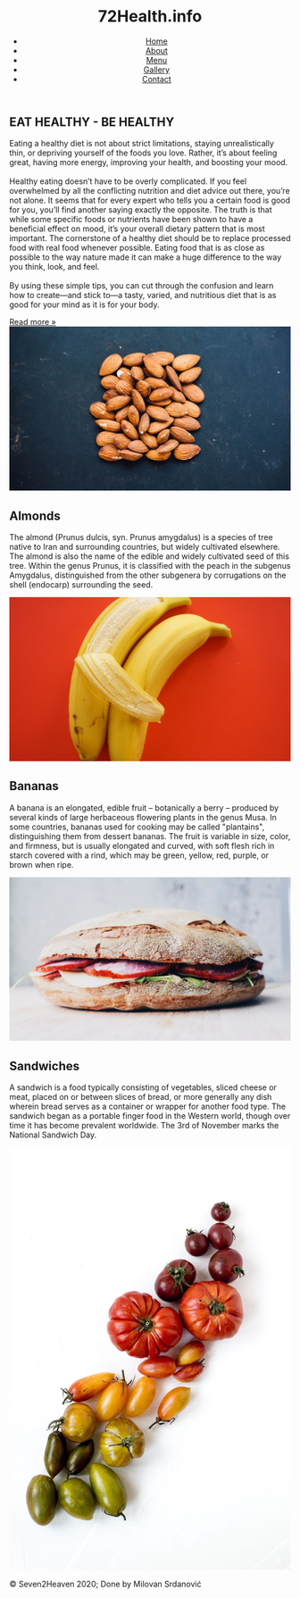 <!DOCTYPE html>
<html lang="en">

<head>
    <meta charset="utf-8">
    <meta name="viewport" content="width=device-width, initial-scale=1.0">
    <link href="https://fonts.googleapis.com/css2?family=Oswald:wght@300;400;700&display=swap" rel="stylesheet">
    <link rel="stylesheet" href="style.css">
    <title>72HealthInfo</title>
</head>

<body>
<div class="container">
    <header>
        <h1>72Health.<span>info</span></h1>
        <ul class="nav-menu">
            <a href="#"><li>Home</li></a>
            <a href="#"><li>About</li></a>
            <a href="#"><li>Menu</li></a>
            <a href="#"><li>Gallery</li></a>
            <a href="#"><li>Contact</li></a>
        </ul>
    </header>
    <section class="about-text">
        <h2>EAT HEALTHY - BE HEALTHY</h2>
        <p>Eating a healthy diet is not about strict limitations, staying unrealistically thin, or depriving yourself of the foods you love. Rather, it’s about feeling great, having more energy, improving your health, and boosting your mood. <br> <br>
            Healthy eating doesn’t have to be overly complicated. If you feel overwhelmed by all the conflicting nutrition and diet advice out there, you’re not alone. It seems that for every expert who tells you a certain food is good for you, you’ll find another saying exactly the opposite. The truth is that while some specific foods or nutrients have been shown to have a beneficial effect on mood, it’s your overall dietary pattern that is most important. The cornerstone of a healthy diet should be to replace processed food with real food whenever possible. Eating food that is as close as possible to the way nature made it can make a huge difference to the way you think, look, and feel. <br> <br>
            By using these simple tips, you can cut through the confusion and learn how to create—and stick to—a tasty, varied, and nutritious diet that is as good for your mind as it is for your body.</p>
        <a href="https://en.wikipedia.org/wiki/Health_food" target="_blank">Read more &raquo;</a>
    </section>
    <section class="show-food">
        <div class="food">
            <img class="images" src="img/Almonds.jpg" alt="Almonds">
            <div class="food-text">
                <h2>Almonds</h2>
                <p>The almond (Prunus dulcis, syn. Prunus amygdalus) is a species of tree native to Iran and surrounding countries, but widely cultivated elsewhere. The almond is also the name of the edible and widely cultivated seed of this tree. Within the genus Prunus, it is classified with the peach in the subgenus Amygdalus, distinguished from the other subgenera by corrugations on the shell (endocarp) surrounding the seed. </p>
            </div>
        </div>
          <div class="food">
            <img class="images" src="img/Bananas.jpg" alt="Bananas">
            <div class="food-text">
                <h2>Bananas</h2>
                <p>A banana is an elongated, edible fruit – botanically a berry – produced by several kinds of large herbaceous flowering plants in the genus Musa. In some countries, bananas used for cooking may be called "plantains", distinguishing them from dessert bananas. The fruit is variable in size, color, and firmness, but is usually elongated and curved, with soft flesh rich in starch covered with a rind, which may be green, yellow, red, purple, or brown when ripe. </p>
            </div>
        </div>
          <div class="food">
            <img class="images" src="img/Sandwich.jpg" alt="Sandwich">
            <div class="food-text">
                <h2>Sandwiches</h2>
                <p>A sandwich is a food typically consisting of vegetables, sliced cheese or meat, placed on or between slices of bread, or more generally any dish wherein bread serves as a container or wrapper for another food type. The sandwich began as a portable finger food in the Western world, though over time it has become prevalent worldwide. The 3rd of November marks the National Sandwich Day. </p>
            </div>
        </div>
    </section>
    <section class="big-image">
        <img src="img/Tomato.jpg" alt="Tomato">
    </section>
    <footer>
        <p>&copy; Seven2Heaven 2020; Done by Milovan Srdanović</p>
    </footer>
</div>
</body>

</html>
